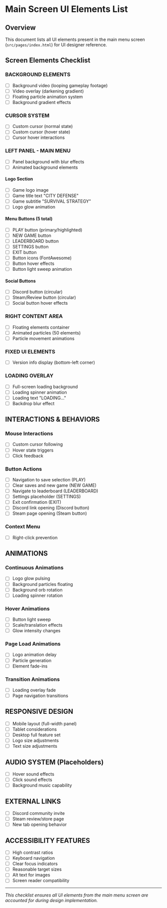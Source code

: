 # Main Screen UI Elements List

## Overview
This document lists all UI elements present in the main menu screen (`src/pages/index.html`) for UI designer reference.

## Screen Elements Checklist

### BACKGROUND ELEMENTS
- [ ] Background video (looping gameplay footage)
- [ ] Video overlay (darkening gradient)
- [ ] Floating particle animation system
- [ ] Background gradient effects

### CURSOR SYSTEM
- [ ] Custom cursor (normal state)
- [ ] Custom cursor (hover state)
- [ ] Cursor hover interactions

### LEFT PANEL - MAIN MENU
- [ ] Panel background with blur effects
- [ ] Animated background elements

#### Logo Section
- [ ] Game logo image
- [ ] Game title text "CITY DEFENSE"
- [ ] Game subtitle "SURVIVAL STRATEGY"
- [ ] Logo glow animation

#### Menu Buttons (5 total)
- [ ] PLAY button (primary/highlighted)
- [ ] NEW GAME button
- [ ] LEADERBOARD button  
- [ ] SETTINGS button
- [ ] EXIT button
- [ ] Button icons (FontAwesome)
- [ ] Button hover effects
- [ ] Button light sweep animation

#### Social Buttons
- [ ] Discord button (circular)
- [ ] Steam/Review button (circular)
- [ ] Social button hover effects

### RIGHT CONTENT AREA
- [ ] Floating elements container
- [ ] Animated particles (50 elements)
- [ ] Particle movement animations

### FIXED UI ELEMENTS
- [ ] Version info display (bottom-left corner)

### LOADING OVERLAY
- [ ] Full-screen loading background
- [ ] Loading spinner animation
- [ ] Loading text "LOADING..."
- [ ] Backdrop blur effect

## INTERACTIONS & BEHAVIORS

### Mouse Interactions
- [ ] Custom cursor following
- [ ] Hover state triggers
- [ ] Click feedback

### Button Actions
- [ ] Navigation to save selection (PLAY)
- [ ] Clear saves and new game (NEW GAME)
- [ ] Navigate to leaderboard (LEADERBOARD)
- [ ] Settings placeholder (SETTINGS)
- [ ] Exit confirmation (EXIT)
- [ ] Discord link opening (Discord button)
- [ ] Steam page opening (Steam button)

### Context Menu
- [ ] Right-click prevention

## ANIMATIONS

### Continuous Animations
- [ ] Logo glow pulsing
- [ ] Background particles floating
- [ ] Background orb rotation
- [ ] Loading spinner rotation

### Hover Animations
- [ ] Button light sweep
- [ ] Scale/translation effects
- [ ] Glow intensity changes

### Page Load Animations
- [ ] Logo animation delay
- [ ] Particle generation
- [ ] Element fade-ins

### Transition Animations
- [ ] Loading overlay fade
- [ ] Page navigation transitions

## RESPONSIVE DESIGN
- [ ] Mobile layout (full-width panel)
- [ ] Tablet considerations
- [ ] Desktop full feature set
- [ ] Logo size adjustments
- [ ] Text size adjustments

## AUDIO SYSTEM (Placeholders)
- [ ] Hover sound effects
- [ ] Click sound effects
- [ ] Background music capability

## EXTERNAL LINKS
- [ ] Discord community invite
- [ ] Steam review/store page
- [ ] New tab opening behavior

## ACCESSIBILITY FEATURES
- [ ] High contrast ratios
- [ ] Keyboard navigation
- [ ] Clear focus indicators
- [ ] Reasonable target sizes
- [ ] Alt text for images
- [ ] Screen reader compatibility

---

*This checklist ensures all UI elements from the main menu screen are accounted for during design implementation.* 